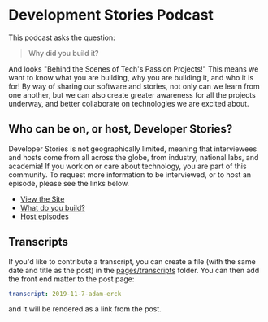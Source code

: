 # Development Stories Podcast

This podcast asks the question:

> Why did you build it?

And looks "Behind the Scenes of Tech's Passion Projects!" This means we want to know
what you are building, why you are building it, and who it is for! By way of sharing
our software and stories, not only can we learn from one another, but we can
also create greater awareness for all the projects underway, and better collaborate
on technologies we are excited about.

## Who can be on, or host, Developer Stories?

Developer Stories is not geographically limited, meaning that interviewees and hosts
come from all across the globe, from industry, national labs, and academia! If you
work on or care about technology, you are part of this community. 
To request more information to be interviewed, or to host an episode, 
please see the links below.

 - [View the Site](https://rseng.github.io/devstories)
 - [What do you build?]()
 - [Host episodes](.github/CONTRIBUTING.md)

## Transcripts

If you'd like to contribute a transcript, you can create a file (with the same 
date and title as the post) in the [pages/transcripts](pages/transcripts) folder.
You can then add the front end matter to the post page:

```yaml
transcript: 2019-11-7-adam-erck
```

and it will be rendered as a link from the post.


